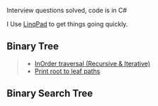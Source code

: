 Interview questions solved, code is in C#

I Use [LinqPad][1] to get things going quickly.

Binary Tree
------------

> - [InOrder traversal (Recursive & Iterative)](https://github.com/amithegde/AlgorithmsAndDataStructures/blob/master/BinaryTree_InOrder_Traversal.cs)
> - [Print root to leaf paths][2]

Binary Search Tree
------------------


[1]:https://www.linqpad.net/
[2]:https://github.com/amithegde/AlgorithmsAndDataStructures/blob/master/BinaryTree_Print_%20Root_To_Leaf_Paths.cs
